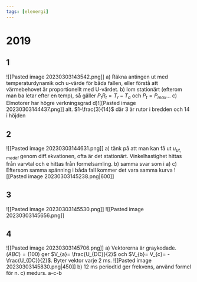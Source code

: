 ```yaml
---
tags: [elenergi]
---
```

# 2019

## 1
![[Pasted image 20230303143542.png]]
a) Räkna antingen ut med temperaturdynamik och u-värde för båda fallen, eller förstå att värmebehovet är proportionellt med U-värdet.
b) Iom stationärt (efterom man ba letar efter en temp), så gäller $P_{t}R_{t}=T_{r}-T_{a}$ och $P_{t}=P_{max}$...
c) Elmotorer har högre verkningsgrad
d)![[Pasted image 20230303144437.png]]
alt. $1-\frac{3}{14}$ där 3 är rutor i bredden och 14 i höjden 

## 2
![[Pasted image 20230303144631.png]]
a) tänk på att man kan få ut $u_{ut,medel}$ genom diff.ekvationen, ofta är det stationärt. Vinkelhastighet hittas från varvtal och e hittas från formelsamling. 
b) samma svar som i a)
c) Eftersom samma spänning i båda fall kommer det vara samma kurva
![[Pasted image 20230303145238.png|600]]

## 3
![[Pasted image 20230303145530.png]]
![[Pasted image 20230303145656.png]]

## 4
![[Pasted image 20230303145706.png]]
a) Vektorerna är graykodade. $(ABC)=(100)$ ger $V_{a}= \frac{U_{DC}}{2}$ och $V_{b}= V_{c}= -\frac{U_{DC}}{2}$. Byter vektor varje 2 ms.
![[Pasted image 20230303145830.png|450]]
b) 12 ms periodtid ger frekvens, använd formel för n.
c) medurs. a-c-b


